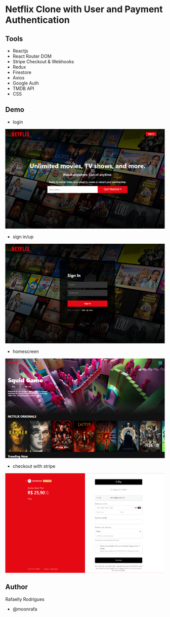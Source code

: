 # Netflix Clone with User and Payment Authentication

## Tools

- Reactjs
- React Router DOM
- Stripe Checkout & Webhooks
- Redux
- Firestore
- Axios
- Google Auth
- TMDB API
- CSS

## Demo

- login

<img src="demo/login.png" alt="login">

- sign in/up

<img src="demo/signin.png" alt="sign in">

- homescreen

<img src="demo/homescreen.png" alt="netflix">

- checkout with stripe

<img src="demo/checkout.png">

## Author

Rafaelly Rodrigues

- @moonrafa
